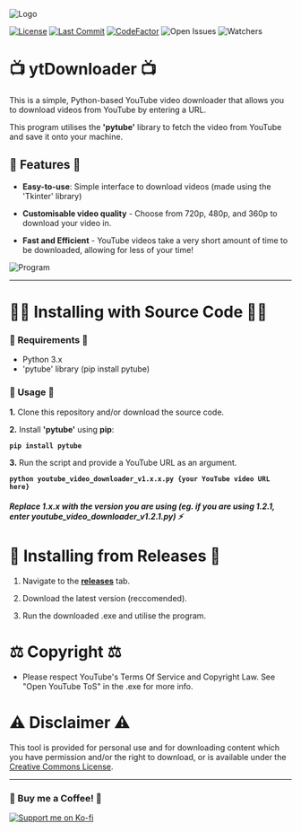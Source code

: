 ![Logo](https://cdn.discordapp.com/attachments/892836872118763543/1174458748769685514/youtube-dl-icon-2048x2048-twqze5uw_2.png?ex=6567aaf2&is=655535f2&hm=6d50f35955a65a5ec8cbe20f4daedea39a14da8a52681c62e9a9baa612358c44&)

[![License](https://img.shields.io/badge/License-MIT-blue.svg?style=flat-square)](https://github.com/inttter/ytDownloader/blob/main/LICENSE) 
[![Last Commit](https://img.shields.io/github/last-commit/inttter/PetTheCat?style=flat-square)](https://github.com/inttter/ytDownloader/commits/main)
[![CodeFactor](https://www.codefactor.io/repository/github/inttter/ytdownloader/badge/main)](https://www.codefactor.io/repository/github/inttter/ytdownloader/overview/main)
![Open Issues](https://img.shields.io/github/issues/inttter/ytDownloader?style=flat-square)
![Watchers](https://img.shields.io/github/watchers/inttter/ytDownloader?style=flat-square)

# 📺 ytDownloader 📺

This is a simple, Python-based YouTube video downloader that allows you to download videos from YouTube by entering a URL. 

This program utilises the **'pytube'** library to fetch the video from YouTube and save it onto your machine.

## 📝 Features 📝
+ **Easy-to-use**: Simple interface to download videos (made using the 'Tkinter' library)

+ **Customisable video quality** - Choose from 720p, 480p, and 360p to download your video in.

+ **Fast and Efficient** - YouTube videos take a very short amount of time to be downloaded, allowing for less of your time!

![Program](https://cdn.discordapp.com/attachments/892836872118763543/1174456390845214851/image.png?ex=6567a8bf&is=655533bf&hm=7a42b58d8c48f9569151ef8d188717839829a4fb1b1785e8eae8e47d9ae65d48&)

---
# 👨‍💻 Installing with Source Code 👨‍💻

### 🧾 Requirements 🧾
* Python 3.x
* 'pytube' library (pip install pytube)

### 🎹 Usage 🎹
**1.** Clone this repository and/or download the source code.

**2.** Install **'pytube'** using **pip**:

**```pip install pytube```**

**3.** Run the script and provide a YouTube URL as an argument.

**```python youtube_video_downloader_v1.x.x.py {your YouTube video URL here}```**

##### **Replace 1.x.x with the version you are using (eg. if you are using 1.2.1, enter youtube_video_downloader_v1.2.1.py)** ⚡

# 🗾 Installing from Releases 🗾

1. Navigate to the [**releases**](https://github.com/inttter/ytdownloader/releases/) tab.

2. Download the latest version (reccomended).

3. Run the downloaded .exe and utilise the program.

# ⚖ Copyright ⚖
* Please respect YouTube's Terms Of Service and Copyright Law. See "Open YouTube ToS" in the .exe for more info.

# ⚠ Disclaimer ⚠
This tool is provided for personal use and for downloading content which you have permission and/or the right to download, or is available under the [Creative Commons License](https://creativecommons.org/licenses/by/3.0/legalcode.txt).

---
### 🍵 Buy me a Coffee! 🍵
[![Support me on Ko-fi](https://img.shields.io/badge/Support%20me%20on-Ko--fi-FF5E5B?style=flat-square&logo=ko-fi&logoColor=white)](https://ko-fi.com/intter)
